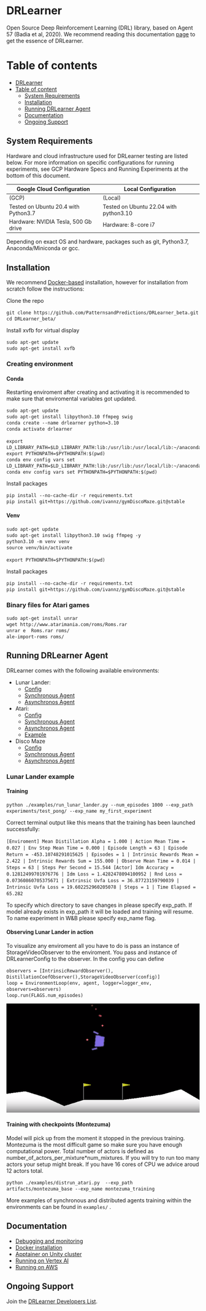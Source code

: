 <!-- TOC --><a name="drlearner"></a>
# DRLearner
Open Source Deep Reinforcement Learning (DRL) library, based on Agent 57 (Badia et al, 2020).
We recommend reading this documentation [page](docs/DRLearner_notes.md) to get the essence of DRLearner. 

# Table of contents
- [DRLearner](#drlearner)
- [Table of content](#table-of-content)
  - [System Requirements](#system-requirements)
  - [Installation](#installation)
  - [Running DRLearner Agent](#running-drlearner-agent)
  - [Documentation](#documentation)
  - [Ongoing Support](#ongoing-support)

<!-- TOC --><a name="system-requirements"></a>
## System Requirements

Hardware and cloud infrastructure used for DRLearner testing are listed below. For more information on specific configurations for running experiments, see GCP Hardware Specs and Running Experiments at the bottom of this document.

| Google Cloud Configuration	| Local Configuration |
| --- | --- |
| (GCP)	| (Local) |
| Tested on Ubuntu 20.4 with Python3.7	| Tested on Ubuntu 22.04 with python3.10 |
| Hardware: NVIDIA Tesla, 500 Gb drive 	| Hardware: 8-core i7 |

Depending on exact OS and hardware, packages such as git, Python3.7, Anaconda/Miniconda or gcc. 

## Installation

We recommend [Docker-based](docs/docker.md) installation, however for installation from scratch follow the instructions:


Clone the repo
```
git clone https://github.com/PatternsandPredictions/DRLearner_beta.git
cd DRLearner_beta/
```

Install xvfb for virtual display
```
sudo apt-get update
sudo apt-get install xvfb
```

### Creating environment

#### Conda

Restarting enviroment after creating and activating it is recommended to make sure that enviromental variables got updated.
```
sudo apt-get update
sudo apt-get install libpython3.10 ffmpeg swig
conda create --name drlearner python=3.10
conda activate drlearner

export LD_LIBRARY_PATH=$LD_LIBRARY_PATH:lib:/usr/lib:/usr/local/lib:~/anaconda3/envs/drlearner/lib
export PYTHONPATH=$PYTHONPATH:$(pwd)
conda env config vars set LD_LIBRARY_PATH=$LD_LIBRARY_PATH:lib:/usr/lib:/usr/local/lib:~/anaconda3/envs/drlearner/lib
conda env config vars set PYTHONPATH=$PYTHONPATH:$(pwd)
```

Install packages
```
pip install --no-cache-dir -r requirements.txt
pip install git+https://github.com/ivannz/gymDiscoMaze.git@stable
```

#### Venv
```
sudo apt-get update
sudo apt-get install libpython3.10 swig ffmpeg -y
python3.10 -m venv venv
source venv/bin/activate

export PYTHONPATH=$PYTHONPATH:$(pwd)
```

Install packages
```
pip install --no-cache-dir -r requirements.txt
pip install git+https://github.com/ivannz/gymDiscoMaze.git@stable
```

### Binary files for Atari games
```
sudo apt-get install unrar
wget http://www.atarimania.com/roms/Roms.rar
unrar e  Roms.rar roms/
ale-import-roms roms/

```

## Running DRLearner Agent

DRLearner comes with the following available environments:
 - Lunar Lander:
   - [Config](drlearner/configs/config_lunar_lander.py)
   - [Synchronous Agent](examples/run_lunar_lander.py)
   - [Asynchronos Agent](examples/distrun_lunar_lander.py)
 - Atari:
   - [Config](drlearner/configs/config_atari.py)
   - [Synchronous Agent](examples/run_atari.py)
   - [Asynchronos Agent](examples/distrun_atari.py)
   - [Example](docs/atari_pong.md)
 - Disco Maze
   - [Config](drlearner/configs/config_discomaze.py)
   - [Synchronous Agent](examples/run_discomaze.py)
   - [Asynchronos Agent](examples/distrun_discomaze.py)

### Lunar Lander example

#### Training
```
python ./examples/run_lunar_lander.py --num_episodes 1000 --exp_path experiments/test_pong/ --exp_name my_first_experiment 
```
Correct terminal output like this means that the training has been launched successfully:

`[Enviroment] Mean Distillation Alpha = 1.000 | Action Mean Time = 0.027 | Env Step Mean Time = 0.000 | Episode Length = 63 | Episode Return = -453.10748291015625 | Episodes = 1 | Intrinsic Rewards Mean = 2.422 | Intrinsic Rewards Sum = 155.000 | Observe Mean Time = 0.014 | Steps = 63 | Steps Per Second = 15.544
[Actor] Idm Accuracy = 0.12812499701976776 | Idm Loss = 1.4282478094100952 | Rnd Loss = 0.07360860705375671 | Extrinsic Uvfa Loss = 36.87723159790039 | Intrinsic Uvfa Loss = 19.602252960205078 | Steps = 1 | Time Elapsed = 65.282
` 

To specify which directory to save changes in please specify exp_path. If model already exists in exp_path it will be loaded and training will resume. 
To name experiment in W&B please specify exp_name flag. 

#### Observing Lunar Lander in action
To visualize any enviroment all you have to do is pass an instance of StorageVideoObserver to the enviroment. You pass and instance of DRLearnerConfig to the observer. In the config you can define 

```
observers = [IntrinsicRewardObserver(), DistillationCoefObserver(),StorageVideoObserver(config)]
loop = EnvironmentLoop(env, agent, logger=logger_env, observers=observers)
loop.run(FLAGS.num_episodes)
```
![Alt text](docs/img/lunar_lander.png)


#### Training with checkpoints (Montezuma)

Model will pick up from the moment it stopped in the previous training. Montezuma is the most difficult game so make sure you have enough computational power. Total number of actors is defined as number_of_actors_per_mixture*num_mixtures. If you will try to run too many actors your setup might break. If you have 16 cores of CPU we advice aroud 12 actors total.

```
python ./examples/distrun_atari.py  --exp_path artifacts/montezuma_base --exp_name montezuma_training
```

More examples of synchronous and distributed agents training within the environments can be found in `examples/` .

## Documentation
  - [Debugging and monitoring](docs/debug_and_monitor.md)
  - [Docker installation](docs/docker.md)
  - [Apptainer on Unity cluster](docs/unity.md)
  - [Running on Vertex AI](docs/vertexai.md)
  - [Running on AWS](docs/aws-setup.md)

## Ongoing Support

Join the [DRLearner Developers List](https://groups.google.com/g/drlearner?pli=10).

